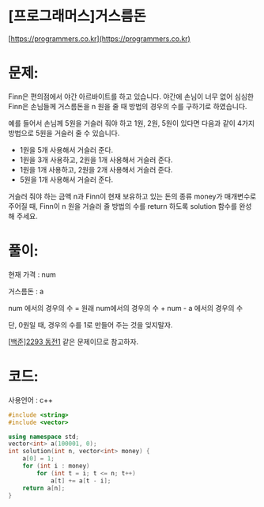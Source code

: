# [프로그래머스]거스름돈

[https://programmers.co.kr](https://programmers.co.kr)

# 문제:

Finn은 편의점에서 야간 아르바이트를 하고 있습니다. 야간에 손님이 너무 없어 심심한 Finn은 손님들께 거스름돈을 n 원을 줄 때 방법의 경우의 수를 구하기로 하였습니다.



예를 들어서 손님께 5원을 거슬러 줘야 하고 1원, 2원, 5원이 있다면 다음과 같이 4가지 방법으로 5원을 거슬러 줄 수 있습니다.



- 1원을 5개 사용해서 거슬러 준다.
- 1원을 3개 사용하고, 2원을 1개 사용해서 거슬러 준다.
- 1원을 1개 사용하고, 2원을 2개 사용해서 거슬러 준다.
- 5원을 1개 사용해서 거슬러 준다.



거슬러 줘야 하는 금액 n과 Finn이 현재 보유하고 있는 돈의 종류 money가 매개변수로 주어질 때, Finn이 n 원을 거슬러 줄 방법의 수를 return 하도록 solution 함수를 완성해 주세요.



# 풀이:

현재 가격 : num

거스름돈 : a

num 에서의 경우의 수 = 원래 num에서의 경우의 수  + num - a 에서의 경우의 수

단, 0원일 때, 경우의 수를 1로 만들어 주는 것을 잊지말자.

[[백준\]2293 동전1](https://jyukki97.github.io/blog/2017-11-23-2293/) 같은 문제이므로 참고하자.



# **코드:**

사용언어 : c++
```c++
#include <string>
#include <vector>

using namespace std;
vector<int> a(100001, 0);
int solution(int n, vector<int> money) {
	a[0] = 1;
	for (int i : money)
		for (int t = i; t <= n; t++)
			a[t] += a[t - i];
    return a[n];
}
```

